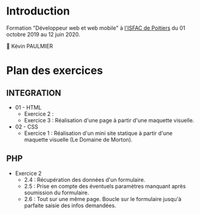 # Introduction

Formation "Développeur web et web mobile" à [l'ISFAC de Poitiers](https://www.formation-isfac.com) du 01 octobre 2019 au 12 juin 2020.

:boy: Kévin PAULMIER

# Plan des exercices

## INTEGRATION
* 01 - HTML
    * Exercice 2 :
    * Exercice 3 : Réalisation d'une page à partir d'une maquette visuelle.
* 02 - CSS
    * Exercice 1 : Réalisation d'un mini site statique à partir d'une maquette visuelle (Le Domaine de Morton).

## PHP
* Exercice 2
    * 2.4 : Récupération des données d'un formulaire.
    * 2.5 : Prise en compte des éventuels paramètres manquant après soumission du formulaire.
    * 2.6 : Tout sur une même page. Boucle sur le formulaire jusqu'à parfaite saisie des infos demandées.